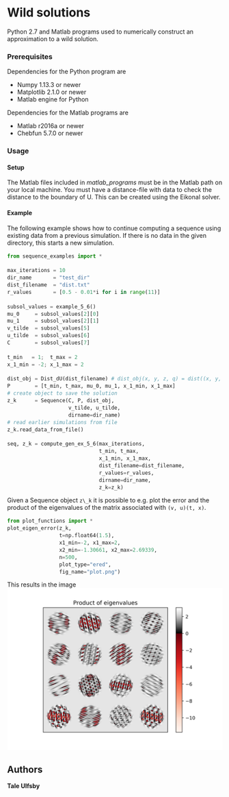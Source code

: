 # Wild solutions
Python 2.7 and Matlab programs used to numerically construct an approximation to a wild solution.

### Prerequisites

Dependencies for the Python program are
- Numpy 1.13.3 or newer
- Matplotlib 2.1.0 or newer
- Matlab engine for Python

Dependencies for the Matlab programs are
- Matlab r2016a or newer
- Chebfun 5.7.0 or newer

### Usage
#### Setup
The Matlab files included in *matlab\_programs* must be in the Matlab path on your local machine.
You must have a distance-file with data to check the distance to the boundary of U. This can be created using the Eikonal solver.

#### Example
The following example shows how to continue computing a sequence using existing
data from a previous simulation. If there is no data in the given directory,
this starts a new simulation.

```python
from sequence_examples import *

max_iterations = 10
dir_name       = "test_dir"
dist_filename  = "dist.txt"
r_values       = [0.5 - 0.01*i for i in range(11)]

subsol_values = example_5_6()
mu_0     = subsol_values[2][0]
mu_1     = subsol_values[2][1]
v_tilde  = subsol_values[5]
u_tilde  = subsol_values[6]
C        = subsol_values[7]

t_min   = 1;  t_max = 2
x_1_min = -2; x_1_max = 2

dist_obj = Dist_dU(dist_filename) # dist_obj(x, y, z, q) = dist((x, y, z, q), dU)
P        = [t_min, t_max, mu_0, mu_1, x_1_min, x_1_max]
# create object to save the solution
z_k      = Sequence(C, P, dist_obj,
                    v_tilde, u_tilde,
                    dirname=dir_name)
# read earlier simulations from file
z_k.read_data_from_file()

seq, z_k = compute_gen_ex_5_6(max_iterations,
                              t_min, t_max,
                              x_1_min, x_1_max,
                              dist_filename=dist_filename,
                              r_values=r_values,
                              dirname=dir_name,
                              z_k=z_k)
```

Given a Sequence object `z\_k` it is possible to e.g. plot the error and the
product of the eigenvalues of the matrix associated with `(v, u)(t, x)`.

```python
from plot_functions import *
plot_eigen_error(z_k,
                 t=np.float64(1.5),
                 x1_min=-2, x1_max=2,
                 x2_min=-1.30661, x2_max=2.69339,
                 n=500,
                 plot_type="ered",
                 fig_name="plot.png")
```
This results in the image
![Alt text](additional_files/plot.png?raw=true "Eigenvalue product")

## Authors


**Tale Ulfsby**
